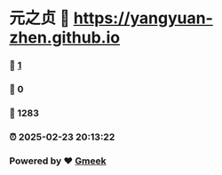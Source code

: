 # 元之贞 :link: https://yangyuan-zhen.github.io 
### :page_facing_up: [1](https://yangyuan-zhen.github.io/tag.html) 
### :speech_balloon: 0 
### :hibiscus: 1283 
### :alarm_clock: 2025-02-23 20:13:22 
### Powered by :heart: [Gmeek](https://github.com/Meekdai/Gmeek)
